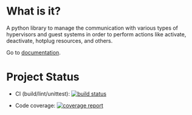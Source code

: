<!--
Copyright 2016, 2017 IBM Corp.

Licensed under the Apache License, Version 2.0 (the "License");
you may not use this file except in compliance with the License.
You may obtain a copy of the License at

   http://www.apache.org/licenses/LICENSE-2.0

Unless required by applicable law or agreed to in writing, software
distributed under the License is distributed on an "AS IS" BASIS,
WITHOUT WARRANTIES OR CONDITIONS OF ANY KIND, either express or implied.
See the License for the specific language governing permissions and
limitations under the License.
-->
# What is it?
A python library to manage the communication with various types of hypervisors and guest systems in order to perform actions like activate, deactivate, hotplug resources, and others.

Go to [documentation](doc/index.md).

# Project Status

- CI (build/lint/unittest): [![build status](https://gitlab.com/tessia-project/tessia-baselib/badges/master/build.svg)](https://gitlab.com/tessia-project/tessia-baselib/commits/master)

- Code coverage: [![coverage report](https://gitlab.com/tessia-project/tessia-baselib/badges/master/coverage.svg?job=unittest)](https://gitlab.com/tessia-project/tessia-baselib/commits/master)
